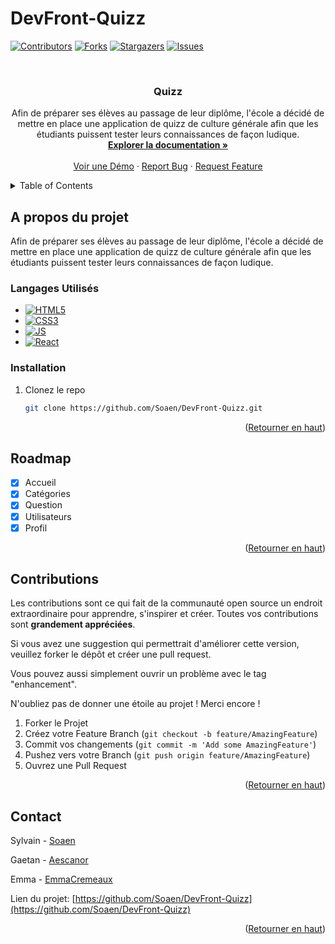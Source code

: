 # DevFront-Quizz

<!-- Improved compatibility of back to top link: See: https://github.com/othneildrew/Best-README-Template/pull/73 -->
<a name="readme-top"></a>
<!--
*** Thanks for checking out the Best-README-Template. If you have a suggestion
*** that would make this better, please fork the repo and create a pull request
*** or simply open an issue with the tag "enhancement".
*** Don't forget to give the project a star!
*** Thanks again! Now go create something AMAZING! :D
-->



<!-- PROJECT SHIELDS -->
<!--
*** I'm using markdown "reference style" links for readability.
*** Reference links are enclosed in brackets [ ] instead of parentheses ( ).
*** See the bottom of this document for the declaration of the reference variables
*** for contributors-url, forks-url, etc. This is an optional, concise syntax you may use.
*** https://www.markdownguide.org/basic-syntax/#reference-style-links
-->
[![Contributors][contributors-shield]][contributors-url]
[![Forks][forks-shield]][forks-url]
[![Stargazers][stars-shield]][stars-url]
[![Issues][issues-shield]][issues-url]



<!-- PROJECT LOGO -->
<br />
<div align="center">


<h3 align="center">Quizz</h3>

  <p align="center">
    Afin de préparer ses élèves au passage de leur diplôme, l'école a décidé de mettre en place une application de quizz de culture générale afin que les étudiants puissent tester leurs connaissances de façon ludique.
    <br />
    <a href="https://github.com/Soaen/DevFront-Quizz"><strong>Explorer la documentation »</strong></a>
    <br />
    <br />
    <a href="https://github.com/Soaen/DevFront-Quizz">Voir une Démo</a>
    ·
    <a href="https://github.com/Soaen/DevFront-Quizz/issues">Report Bug</a>
    ·
    <a href="https://github.com/Soaen/DevFront-Quizz/issues">Request Feature</a>
  </p>
</div>



<!-- TABLE OF CONTENTS -->
<details>
  <summary>Table of Contents</summary>
  <ol>
    <li>
      <a href="#a-propos-du-projet">A propos du projet</a>
    </li>
    <li><a href="#installation">Installation</a></li>
    <li><a href="#roadmap">Roadmap</a></li>
    <li><a href="#contributions">Contributions</a></li>
    <li><a href="#contact">Contact</a></li>
  </ol>
</details>



<!-- ABOUT THE PROJECT -->
## A propos du projet

Afin de préparer ses élèves au passage de leur diplôme, l'école a décidé de mettre en place une application de quizz de culture générale afin que les étudiants puissent tester leurs connaissances de façon ludique.


### Langages Utilisés

* [![HTML5][html.com]][html-url]
* [![CSS3][css.com]][css-url]
* [![JS][js.com]][js-url]
* [![React][react.com]][react-url]


### Installation

1. Clonez le repo
   ```sh
   git clone https://github.com/Soaen/DevFront-Quizz.git
   ```

<p align="right">(<a href="#readme-top">Retourner en haut</a>)</p>



<!-- ROADMAP -->
## Roadmap

- [X] Accueil
- [X] Catégories
- [X] Question
- [X] Utilisateurs
- [X] Profil

<p align="right">(<a href="#readme-top">Retourner en haut</a>)</p>



<!-- CONTRIBUTING -->
## Contributions

Les contributions sont ce qui fait de la communauté open source un endroit extraordinaire pour apprendre, s'inspirer et créer. Toutes vos contributions sont **grandement appréciées**.

Si vous avez une suggestion qui permettrait d'améliorer cette version, veuillez forker le dépôt et créer une pull request.

Vous pouvez aussi simplement ouvrir un problème avec le tag "enhancement".

N'oubliez pas de donner une étoile au projet ! Merci encore !


1. Forker le Projet
2. Créez votre Feature Branch (`git checkout -b feature/AmazingFeature`)
3. Commit vos changements (`git commit -m 'Add some AmazingFeature'`)
4. Pushez vers votre Branch (`git push origin feature/AmazingFeature`)
5. Ouvrez une Pull Request

<p align="right">(<a href="#readme-top">Retourner en haut</a>)</p>

<!-- CONTACT -->
## Contact

Sylvain - [Soaen](https://github.com/Soaen)

Gaetan - [Aescanor](https://github.com/Aescanor)

Emma - [EmmaCremeaux](https://github.com/EmmaCremeaux)

Lien du projet: [https://github.com/Soaen/DevFront-Quizz](https://github.com/Soaen/DevFront-Quizz)

<p align="right">(<a href="#readme-top">Retourner en haut</a>)</p>



<!-- MARKDOWN LINKS & IMAGES -->
<!-- https://www.markdownguide.org/basic-syntax/#reference-style-links -->
[contributors-shield]: https://img.shields.io/github/contributors/Soaen/DevFront-Quizz.svg?style=for-the-badge
[contributors-url]: https://github.com/Soaen/DevFront-Quizz/graphs/contributors
[forks-shield]: https://img.shields.io/github/forks/Soaen/DevFront-Quizz.svg?style=for-the-badge
[forks-url]: https://github.com/Soaen/DevFront-Quizz/network/members
[stars-shield]: https://img.shields.io/github/stars/Soaen/DevFront-Quizz.svg?style=for-the-badge
[stars-url]: https://github.com/Soaen/DevFront-Quizz/stargazers
[issues-shield]: https://img.shields.io/github/issues/Soaen/DevFront-Quizz.svg?style=for-the-badge
[issues-url]: https://github.com/Soaen/DevFront-Quizz/issues
[product-screenshot]: images/screenshot.png
[html.com]: https://img.shields.io/badge/html5-%23E34F26.svg?style=for-the-badge&logo=html5&logoColor=white
[html-url]: https://html.com/
[css.com]: https://img.shields.io/badge/css3-%231572B6.svg?style=for-the-badge&logo=css3&logoColor=white
[css-url]: https://www.w3.org/Style/CSS/
[sass.com]: https://img.shields.io/badge/SASS-hotpink.svg?style=for-the-badge&logo=SASS&logoColor=white
[sass-url]: https://sass-lang.com/
[react.com]: https://img.shields.io/badge/React-20232A?style=for-the-badge&logo=react&logoColor=61DAFB
[react-url]: https://fr.reactjs.org/
[js.com]: https://img.shields.io/badge/JavaScript-323330?style=for-the-badge&logo=javascript&logoColor=F7DF1E
[js-url]: https://developer.mozilla.org/fr/docs/Web/JavaScript
